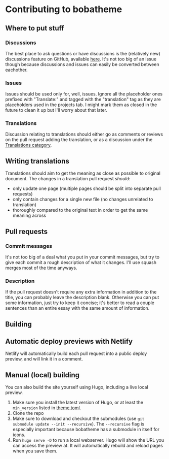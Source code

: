 # Contributing to bobatheme

## Where to put stuff

### Discussions

The best place to ask questions or have discussions is the (relatively new)
discussions feature on GitHub, available
[here](https://github.com/BBaoVanC/bbaovanc.com/discussions). It's not too big
of an issue though because discussions and issues can easily be converted
between eachother.

### Issues

Issues should be used only for, well, issues. Ignore all the placeholder ones
prefixed with "Translate:" and tagged with the "translation" tag as they are
placeholders used in the projects tab. I might mark them as closed in the future
to clean it up but I'll worry about that later.

### Translations

Discussion relating to translations should either go as comments or reviews on
the pull request adding the translation, or as a discussion under the
[Translations category](https://github.com/BBaoVanC/bbaovanc.com/discussions/categories/translations).

## Writing translations

Translations should aim to get the meaning as close as possible to original
document. The changes in a translation pull request *should*:

- only update one page (multiple pages should be split into separate pull
  requests)
- only contain changes for a single new file (no changes unrelated to
  translation)
- thoroughly compared to the original text in order to get the same meaning
  across

## Pull requests

### Commit messages

It's not too big of a deal what you put in your commit messages, but try to give
each commit a rough description of what it changes. I'll use squash merges most
of the time anyways.

### Description

If the pull request doesn't require any extra information in addition to the
title, you can probably leave the description blank. Otherwise you can put some
information, just try to keep it concise; it's better to read a couple sentences
than an entire essay with the same amount of information.

## Building

## Automatic deploy previews with Netlify

Netlify will automatically build each pull request into a public deploy preview,
and will link it in a comment.

## Manual (local) building

You can also build the site yourself using Hugo, including a live local preview.

1. Make sure you install the latest version of Hugo, or at least the
   `min_version` listed in
   [theme.toml](https://github.com/BBaoVanC/bobatheme/blob/master/theme.toml#L11).
2. Clone the repo
3. Make sure to download and checkout the submodules (use `git submodule update
   --init --recursive`). The `--recursive` flag is especially important because
   bobatheme has a submodule in itself for icons.
4. Run `hugo serve -D` to run a local webserver. Hugo will show the URL you can
   access the preview at. It will automatically rebuild and reload pages when
   you save them.
